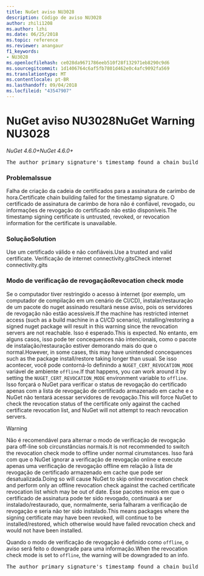 ```yaml
---
title: NuGet aviso NU3028
description: Código de aviso NU3028
author: zhili1208
ms.author: lzhi
ms.date: 06/25/2018
ms.topic: reference
ms.reviewer: anangaur
f1_keywords:
- NU3028
ms.openlocfilehash: ce028da9671786eeb510f28f132971eb8290c9d6
ms.sourcegitcommit: 1d1406764c6af5fb7801d462e0c4afc9092fa569
ms.translationtype: MT
ms.contentlocale: pt-BR
ms.lasthandoff: 09/04/2018
ms.locfileid: "43547907"
---
```

# <a name="nuget-warning-nu3028"></a><span data-ttu-id="f788e-103">NuGet aviso NU3028</span><span class="sxs-lookup"><span data-stu-id="f788e-103">NuGet Warning NU3028</span></span>

<span data-ttu-id="f788e-104">*NuGet 4.6.0+*</span><span class="sxs-lookup"><span data-stu-id="f788e-104">*NuGet 4.6.0+*</span></span>

<pre>The author primary signature's timestamp found a chain building issue: The revocation function was unable to check revocation because the revocation server could not be reached. For more information, visit https://aka.ms/certificateRevocationMode</pre>

### <a name="issue"></a><span data-ttu-id="f788e-105">Problema</span><span class="sxs-lookup"><span data-stu-id="f788e-105">Issue</span></span>
<span data-ttu-id="f788e-106">Falha de criação da cadeia de certificados para a assinatura de carimbo de hora.</span><span class="sxs-lookup"><span data-stu-id="f788e-106">Certificate chain building failed for the timestamp signature.</span></span> <span data-ttu-id="f788e-107">O certificado de assinatura de carimbo de hora não é confiável, revogado, ou informações de revogação do certificado não estão disponíveis.</span><span class="sxs-lookup"><span data-stu-id="f788e-107">The timestamp signing certificate is untrusted, revoked, or revocation information for the certificate is unavailable.</span></span>

### <a name="solution"></a><span data-ttu-id="f788e-108">Solução</span><span class="sxs-lookup"><span data-stu-id="f788e-108">Solution</span></span>
<span data-ttu-id="f788e-109">Use um certificado válido e não confiáveis.</span><span class="sxs-lookup"><span data-stu-id="f788e-109">Use a trusted and valid certificate.</span></span> <span data-ttu-id="f788e-110">Verificação de internet connectivity.gits</span><span class="sxs-lookup"><span data-stu-id="f788e-110">Check internet connectivity.gits</span></span>

### <a name="revocation-check-mode"></a><span data-ttu-id="f788e-111">Modo de verificação de revogação</span><span class="sxs-lookup"><span data-stu-id="f788e-111">Revocation check mode</span></span>
<span data-ttu-id="f788e-112">Se o computador tiver restringido o acesso à internet (por exemplo, um computador de compilação em um cenário de CI/CD), instalar/restauração de um pacote do nuget assinado resultará nesse aviso, pois os servidores de revogação não estão acessíveis.</span><span class="sxs-lookup"><span data-stu-id="f788e-112">If the machine has restricted internet access (such as a build machine in a CI/CD scenario), installing/restoring a signed nuget package will result in this warning since the revocation servers are not reachable.</span></span> <span data-ttu-id="f788e-113">Isso é esperado.</span><span class="sxs-lookup"><span data-stu-id="f788e-113">This is expected.</span></span>
<span data-ttu-id="f788e-114">No entanto, em alguns casos, isso pode ter concequences não intencionais, como o pacote de instalação/restauração estiver demorando mais do que o normal.</span><span class="sxs-lookup"><span data-stu-id="f788e-114">However, in some cases, this may have unintended concequences such as the package install/restore taking longer than usual.</span></span> <span data-ttu-id="f788e-115">Se isso acontecer, você pode contorná-lo definindo a `NUGET_CERT_REVOCATION_MODE` variável de ambiente `offline`.</span><span class="sxs-lookup"><span data-stu-id="f788e-115">If that happens, you can work around it by setting the `NUGET_CERT_REVOCATION_MODE` environment variable to `offline`.</span></span> <span data-ttu-id="f788e-116">Isso forçará o NuGet para verificar o status de revogação do certificado apenas com a lista de revogação de certificado armazenado em cache e o NuGet não tentará acessar servidores de revogação.</span><span class="sxs-lookup"><span data-stu-id="f788e-116">This will force NuGet to check the revocation status of the certificate only against the cached certificate revocation list, and NuGet will not attempt to reach revocation servers.</span></span>

> [!Warning]
> <span data-ttu-id="f788e-117">Não é recomendável para alternar o modo de verificação de revogação para off-line sob circunstâncias normais.</span><span class="sxs-lookup"><span data-stu-id="f788e-117">It is not recommended to switch the revocation check mode to offline under normal cirumstances.</span></span> <span data-ttu-id="f788e-118">Isso fará com que o NuGet ignorar a verificação de revogação online e execute apenas uma verificação de revogação offline em relação à lista de revogação de certificado armazenado em cache que pode ser desatualizada.</span><span class="sxs-lookup"><span data-stu-id="f788e-118">Doing so will cause NuGet to skip online revocation check and perform only an offline revocation check against the cached certificate revocation list which may be out of date.</span></span> <span data-ttu-id="f788e-119">Esse pacotes meios em que o certificado de assinatura pode ter sido revogado, continuará a ser instalado/restaurado, que, normalmente, seria falharam a verificação de revogação e seria não ter sido instalado.</span><span class="sxs-lookup"><span data-stu-id="f788e-119">This means packages where the signing certificate may have been revoked, will continue to be installed/restored, which otherwise would have failed revocation check and would not have been installed.</span></span>

<span data-ttu-id="f788e-120">Quando o modo de verificação de revogação é definido como `offline`, o aviso será feito o downgrade para uma informação.</span><span class="sxs-lookup"><span data-stu-id="f788e-120">When the revocation check mode is set to `offline`, the warning will be downgraded to an info.</span></span>

<pre>The author primary signature's timestamp found a chain building issue: The revocation function was unable to check revocation because the certificate is not available in the cached certificate revocation list and NUGET_CERT_REVOCATION_MODE environment variable has been set to offline. For more information, visit https://aka.ms/certificateRevocationMode.</pre>
